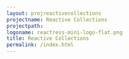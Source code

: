 ```yaml
---
layout: projreactivecollections
projectname: Reactive Collections
projectpath: 
logoname: reactress-mini-logo-flat.png
title: Reactive Collections
permalink: /index.html
---
```






  

